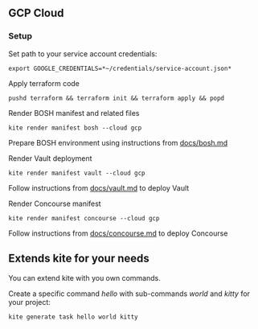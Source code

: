 ## GCP Cloud

### Setup

Set path to your service account credentials:
```
export GOOGLE_CREDENTIALS=*~/credentials/service-account.json*
```

Apply terraform code
```
pushd terraform && terraform init && terraform apply && popd
```

Render BOSH manifest and related files
```
kite render manifest bosh --cloud gcp
```

Prepare BOSH environment using instructions from [docs/bosh.md](docs/bosh.md)

Render Vault deployment
```
kite render manifest vault --cloud gcp
```

Follow instructions from [docs/vault.md](docs/vault.md) to deploy Vault

Render Concourse manifest
```
kite render manifest concourse --cloud gcp
```

Follow instructions from [docs/concourse.md](docs/concourse.md) to deploy Concourse


## Extends kite for your needs

You can extend kite with you own commands.

Create a specific command _hello_ with sub-commands _world_ and _kitty_ for your project:

```
kite generate task hello world kitty
```
